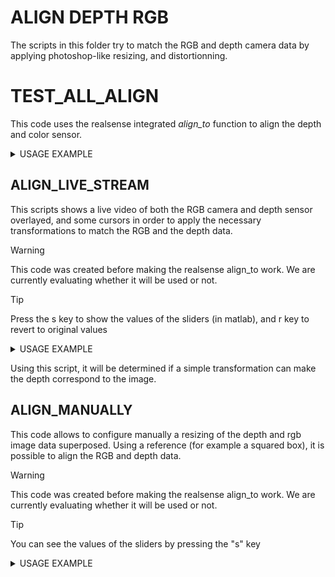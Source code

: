 # ALIGN DEPTH RGB
The scripts in this folder try to match the RGB and depth camera data by applying photoshop-like resizing, and distortionning.

# TEST_ALL_ALIGN
This code uses the realsense integrated _align_to_ function to align the depth and color sensor. 
<details>

<summary>USAGE EXAMPLE</summary>

Upon executing the code: 
<div align="center">
    <img height="60%" width="60%" alt="Image" src="https://github.com/user-attachments/assets/a49db956-c47f-4cf1-b1dd-73c952978080">
</div>
As it can be seen in the previous picture, the camera already has a function to align depth and color data, we now need to make them match in the same dimensions.

</details>

## ALIGN_LIVE_STREAM
This scripts shows a live video of both the RGB camera and depth sensor overlayed, 
and some cursors in order to apply the necessary transformations to match the RGB and the depth data.
> [!WARNING]
> This code was created before making the realsense align_to work. We are currently evaluating whether it will be used or not. 

> [!TIP]
> Press the s key to show the values of the sliders (in matlab), and r key to revert to original values


<details>

<summary>USAGE EXAMPLE</summary>

Upon executing the code: 
<div align="center">
    <img height="60%" width="60%" alt="Image from matlab" src="/../main/mahel/img/img6.png?raw=true">
</div>
As it can be seen in the previous picture, the picture can be modified by using the sliders. 
This allows to control manually how the two pictures overlay. 

The values of deformation used can be seen pressing the "s" key. In this case: 
```matlab
sliderX_init = -30;
sliderY_init = -126;
sliderScale_init = 1.18;
sliderWidth_init = 0.97;
sliderHeight_init = 1.28;
```

</details>

Using this script, it will be determined if a simple transformation can make the depth correspond to the image. 

## ALIGN_MANUALLY
This code allows to configure manually a resizing of the depth and rgb image data superposed.
Using a reference (for example a squared box), it is possible to align the RGB and depth data.

> [!WARNING]
> This code was created before making the realsense align_to work. We are currently evaluating whether it will be used or not. 

> [!TIP]
> You can see the values of the sliders by pressing the "s" key

<details>

<summary>USAGE EXAMPLE</summary>

Upon executing the code: 
<div align="center">
    <img height="60%" width="60%" alt="Image from matlab" src="/../main/mahel/img/img5.png?raw=true">
</div>
As it can be seen in the previous picture, the picture can be modified by using the sliders. 
This allows to control manually how the two pictures overlay. 

The values of deformation used can be seen pressing the "s" key. In this case: 
```dx = 2, dy = -117, scale = 1.12, width_scale = 1.00, height_scale = 1.34```

</details>
